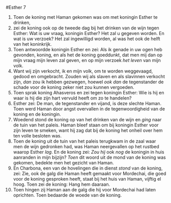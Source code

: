 #Esther 7
1. Toen de koning met Haman gekomen was om met koningin Esther te drinken,
2. zei de koning ook op de tweede dag bij het drinken van de wijn tegen Esther: Wat is uw vraag, koningin Esther? Het zal u gegeven worden. En wat is uw verzoek? Het zal ingewilligd worden, al was het ook de helft van het koninkrijk.
3. Toen antwoordde koningin Esther en zei: Als ik genade in uw ogen heb gevonden, koning, en als het de koning goeddunkt, dat men mij dan op mijn vraag mijn leven zal geven, en op mijn verzoek *het leven* van mijn volk.
4. Want wij zijn verkocht, ik en mijn volk, om te worden weggevaagd, gedood en omgebracht. Zouden wij als slaven en als slavinnen verkocht zijn, *dan* zou ik hebben gezwegen, hoewel *ook dan* de tegenstander de schade voor de koning zeker niet zou kunnen vergoeden.
5. Toen sprak koning Ahasveros en zei tegen koningin Esther: Wie is hij en waar is hij die zijn hart vervuld heeft om zo te handelen?
6. Esther zei: De man, de tegenstander en vijand, is deze slechte Haman. Toen werd Haman door angst overvallen in de tegenwoordigheid van de koning en de koningin.
7. Woedend stond de koning op van het drinken van de wijn en *ging* naar de tuin van het paleis. Haman bleef staan om bij koningin Esther voor zijn leven te smeken, want hij zag dat bij de koning het onheil over hem ten volle besloten was.
8. Toen de koning uit de tuin van het paleis terugkwam in de zaal waar men de wijn gedronken had, was Haman neergevallen op het rustbed waarop Esther *lag*. En de koning zei: *Zou hij* ook *nog* de koningin in huis aanranden in mijn bijzijn? *Toen* dit woord uit de mond van de koning was gekomen, bedekte men het gezicht van Haman.
9. En Charbona, een van de hovelingen die in dienst *stond* van de koning, zei: Zie, ook de galg die Haman heeft gemaakt voor Mordechai, die goed voor de koning gesproken heeft, staat bij het huis van Haman, vijftig el hoog. Toen zei de koning: Hang hem daaraan.
10. Toen hingen zij Haman aan de galg die hij voor Mordechai had laten oprichten. Toen bedaarde de woede van de koning.
